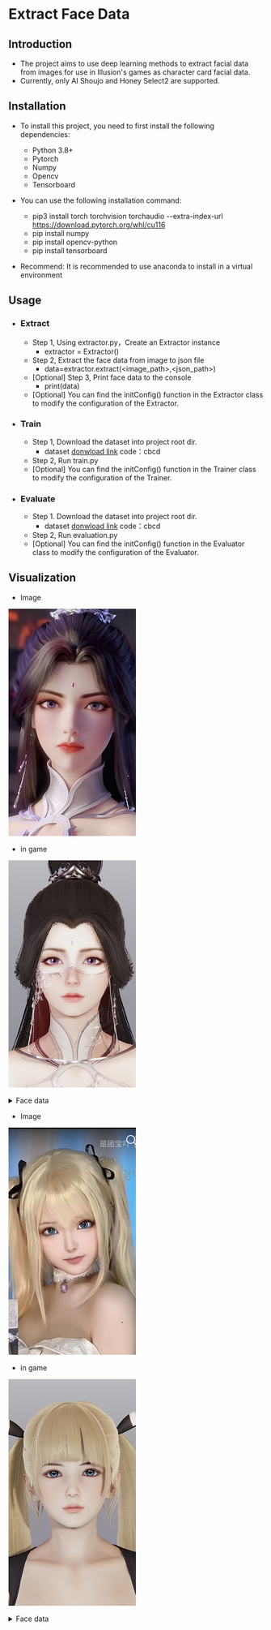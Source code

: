# Extract Face Data

## Introduction
- The project aims to use deep learning methods to extract facial data from images for use in Illusion's games as character card facial data.
- Currently, only AI Shoujo and Honey Select2 are supported.

## Installation
- To install this project, you need to first install the following dependencies:
	- Python 3.8+ 
	- Pytorch
	- Numpy 
	- Opencv
	- Tensorboard

- You can use the following installation command:
	- pip3 install torch torchvision torchaudio --extra-index-url https://download.pytorch.org/whl/cu116
	- pip install numpy
	- pip install opencv-python
	- pip install tensorboard
- Recommend: It is recommended to use anaconda to install in a virtual environment

## Usage

- ### Extract
	- Step 1, Using extractor.py，Create an Extractor instance
		- extractor = Extractor()
	- Step 2, Extract the face data from image to json file
		- data=extractor.extract(<image_path>,<json_path>)
	- [Optional] Step 3, Print face data to the console
		- print(data)
	- [Optional]  You can find the initConfig() function in the Extractor class to modify the configuration of the Extractor.
- ### Train
	- Step 1, Download the dataset into project root dir.
    	- dataset [donwload link](https://pan.baidu.com/s/1UUIuqn9saSJr8pZpi9YgYQ) code：cbcd
	- Step 2, Run train.py
	- [Optional]  You can find the initConfig() function in the Trainer class to modify the configuration of the Trainer.
- ### Evaluate
	- Step 1. Download the dataset into project root dir.
        - dataset [donwload link](https://pan.baidu.com/s/1UUIuqn9saSJr8pZpi9YgYQ) code：cbcd
	- Step 2, Run evaluation.py
	- [Optional]  You can find the initConfig() function in the Evaluator class to modify the configuration of the Evaluator.

## Visualization
- Image
  
![avatar](./visualization/yuechan.png)


- in game
  
![avatar](./visualization/yuechan_in_game.png)

<details>
<summary>Face data</summary>
{
	"全脸宽度": 37,
	"脸上部前后位置": 24,
	"脸部上方和下方": 37,
	"下脸前后位置": 37,
	"脸下部宽度": 26,
	"下颚宽度": 26,
	"下巴上下位置1": 21,
	"下巴前后位置": 39,
	"下颚角度": 38,
	"下颚底部上下位置": 75,
	"下巴宽度": 25,
	"下巴上下位置2": 34,
	"下巴前后": 30,
	"脸颊下部上下位置": 52,
	"下颊前后": 29,
	"下颊宽度": 34,
	"脸颊上部上下位置": 42,
	"上颊前后": 45,
	"脸上部宽度": 39,
	"眼睛上下": 50,
	"眼位": 24,
	"眼睛前后": 17,
	"眼宽1": 38,
	"眼宽2": 36,
	"眼角z轴": 41,
	"视角y轴": 48,
	"左右眼位置1": 42,
	"左右眼位置2": 39,
	"眼角上下位置1": 57,
	"眼角上下位置2": 31,
	"眼皮形状1": 46,
	"眼皮形状2": 38,
	"整个鼻子上下位置": 36,
	"整个鼻子前后": 44,
	"鼻子整体角度X轴": 33,
	"鼻子的整个宽度": 39,
	"鼻梁高度": 25,
	"鼻梁宽度": 31,
	"鼻梁形状": 43,
	"鼻宽": 41,
	"上下鼻子": 41,
	"鼻子前后": 43,
	"机头角度X轴": 50,
	"机头角度Z轴": 35,
	"鼻子高度": 40,
	"鼻尖X轴": 43,
	"鼻尖大小": 28,
	"嘴上下": 63,
	"口宽": 34,
	"嘴唇宽度": 33,
	"嘴前后位置": 24,
	"上嘴唇形": 35,
	"下嘴唇形": 46,
	"嘴型嘴角": 39,
	"耳长": 39,
	"耳角Y轴": 48,
	"耳角Z轴": 45,
	"上耳形": 48,
	"耳下部形状": 38,
	"眉色": [
		50,
		55,
		38,
		85
	],
	"唇色": [
		151,
		69,
		78,
		57
	],
	"眼影颜色": [
		93,
		56,
		58,
		49
	],
	"腮红颜色": [
		154,
		96,
		91,
		28
	]
}
</details>




- Image
  
![avatar](./visualization/mlls.png)


- in game
  
![avatar](./visualization/mlls_in_game.png)

<details>
<summary>Face data</summary>
{
    "全脸宽度": 34,
    "脸上部前后位置": 22,
    "脸部上方和下方": 36,
    "下脸前后位置": 37,
    "脸下部宽度": 25,
    "下颚宽度": 25,
    "下巴上下位置1": 21,
    "下巴前后位置": 38,
    "下颚角度": 36,
    "下颚底部上下位置": 73,
    "下巴宽度": 24,
    "下巴上下位置2": 33,
    "下巴前后": 30,
    "脸颊下部上下位置": 50,
    "下颊前后": 28,
    "下颊宽度": 33,
    "脸颊上部上下位置": 40,
    "上颊前后": 45,
    "脸上部宽度": 38,
    "眼睛上下": 46,
    "眼位": 24,
    "眼睛前后": 17,
    "眼宽1": 37,
    "眼宽2": 35,
    "眼角z轴": 38,
    "视角y轴": 45,
    "左右眼位置1": 39,
    "左右眼位置2": 36,
    "眼角上下位置1": 54,
    "眼角上下位置2": 30,
    "眼皮形状1": 45,
    "眼皮形状2": 36,
    "整个鼻子上下位置": 33,
    "整个鼻子前后": 43,
    "鼻子整体角度X轴": 31,
    "鼻子的整个宽度": 38,
    "鼻梁高度": 25,
    "鼻梁宽度": 29,
    "鼻梁形状": 42,
    "鼻宽": 40,
    "上下鼻子": 39,
    "鼻子前后": 41,
    "机头角度X轴": 49,
    "机头角度Z轴": 34,
    "鼻子高度": 38,
    "鼻尖X轴": 40,
    "鼻尖大小": 27,
    "嘴上下": 60,
    "口宽": 33,
    "嘴唇宽度": 31,
    "嘴前后位置": 24,
    "上嘴唇形": 33,
    "下嘴唇形": 44,
    "嘴型嘴角": 38,
    "耳长": 37,
    "耳角Y轴": 47,
    "耳角Z轴": 44,
    "上耳形": 46,
    "耳下部形状": 37,
    "眉色": [
        46,
        52,
        34,
        81
    ],
    "唇色": [
        143,
        65,
        72,
        54
    ],
    "眼影颜色": [
        87,
        53,
        54,
        47
    ],
    "腮红颜色": [
        145,
        92,
        84,
        26
    ]
}
</details>



  

